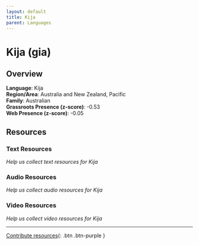 ```yaml
---
layout: default
title: Kija
parent: Languages
---
```


# Kija (gia)

## Overview

**Language**: Kija  
**Region/Area**: Australia and New Zealand, Pacific  
**Family**: Australian  
**Grassroots Presence (z-score)**: -0.53  
**Web Presence (z-score)**: -0.05  

## Resources

### Text Resources
*Help us collect text resources for Kija*

### Audio Resources
*Help us collect audio resources for Kija*

### Video Resources
*Help us collect video resources for Kija*

---

[Contribute resources](https://forms.office.com/e/1SfLJx3u1r){: .btn .btn-purple }
